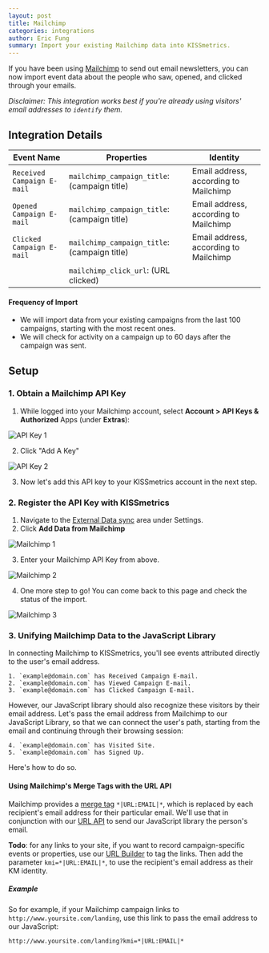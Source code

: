 ```yaml
---
layout: post
title: Mailchimp
categories: integrations
author: Eric Fung
summary: Import your existing Mailchimp data into KISSmetrics.
---
```

If you have been using [Mailchimp][mailchimp] to send out email newsletters, you can now import event data about the people who saw, opened, and clicked through your emails.

*Disclaimer: This integration works best if you're already using visitors' email addresses to `identify` them.*

## Integration Details

Event Name | Properties | Identity
-----------| ---------- | --------
`Received Campaign E-mail` | `mailchimp_campaign_title`: (campaign title) | Email address, according to Mailchimp
`Opened Campaign E-mail` | `mailchimp_campaign_title`: (campaign title) | Email address, according to Mailchimp
`Clicked Campaign E-mail` | `mailchimp_campaign_title`: (campaign title)  | Email address, according to Mailchimp
                          | `mailchimp_click_url`: (URL clicked)


#### Frequency of Import

* We will import data from your existing campaigns from the last 100 campaigns, starting with the most recent ones.
* We will check for activity on a campaign up to 60 days after the campaign was sent.

## Setup

<a name="obtain-a-mailchimp-api-key"></a>
### 1. Obtain a Mailchimp API Key

1. While logged into your Mailchimp account, select **Account > API Keys & Authorized** Apps (under **Extras**):

![API Key 1][sskey1]

2. Click "Add A Key"

![API Key 2][sskey2]

3. Now let's add this API key to your KISSmetrics account in the next step.

### 2. Register the API Key with KISSmetrics

1. Navigate to the [External Data sync][external-data] area under Settings.
2. Click **Add Data from Mailchimp**

![Mailchimp 1][ssmc1]

3. Enter your Mailchimp API Key from above.

![Mailchimp 2][ssmc2]

4. One more step to go! You can come back to this page and check the status of the import.

![Mailchimp 3][ssmc3]

### 3. Unifying Mailchimp Data to the JavaScript Library

In connecting Mailchimp to KISSmetrics, you'll see events attributed directly to the user's email address.

    1. `example@domain.com` has Received Campaign E-mail.
    2. `example@domain.com` has Viewed Campaign E-mail.
    3. `example@domain.com` has Clicked Campaign E-mail.

However, our JavaScript library should also recognize these visitors by their email address. Let's pass the email address from Mailchimp to our JavaScript Library, so that we can connect the user's path, starting from the email and continuing through their browsing session:

    4. `example@domain.com` has Visited Site.
    5. `example@domain.com` has Signed Up.

Here's how to do so.

#### Using Mailchimp's Merge Tags with the URL API

Mailchimp provides a [merge tag][merge-tag] `*|URL:EMAIL|*`, which is replaced by each recipient's email address for their particular email. We'll use that in conjunction with our [URL API][url] to send our JavaScript library the person's email.

**Todo**: for any links to your site, if you want to record campaign-specific events or properties, use our [URL Builder][url-builder] to tag the links. Then add the parameter `kmi=*|URL:EMAIL|*`, to use the recipient's email address as their KM identity.

##### Example

So for example, if your Mailchimp campaign links to `http://www.yoursite.com/landing`, use this link to pass the email address to our JavaScript:

    http://www.yoursite.com/landing?kmi=*|URL:EMAIL|*

[mailchimp]: http://mailchimp.com/
[external-data]: https://www.kissmetrics.com/external_data
[merge-tag]: http://kb.mailchimp.com/article/all-the-merge-tags-cheatsheet

[url]: /apis/url
[url-builder]: /apis/url#url-builder

[sskey1]: https://s3.amazonaws.com/kissmetrics-support-files/assets/integrations/mailchimp/api-key-1.png
[sskey2]: https://s3.amazonaws.com/kissmetrics-support-files/assets/integrations/mailchimp/api-key-2.png
[ssmc1]: https://s3.amazonaws.com/kissmetrics-support-files/assets/integrations/mailchimp/mailchimp-1.png
[ssmc2]: https://s3.amazonaws.com/kissmetrics-support-files/assets/integrations/mailchimp/mailchimp-2.png
[ssmc3]: https://s3.amazonaws.com/kissmetrics-support-files/assets/integrations/mailchimp/mailchimp-3.png

